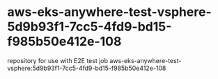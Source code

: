 # aws-eks-anywhere-test-vsphere-5d9b93f1-7cc5-4fd9-bd15-f985b50e412e-108
repository for use with E2E test job aws-eks-anywhere-test-vsphere:5d9b93f1-7cc5-4fd9-bd15-f985b50e412e-108
